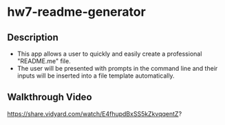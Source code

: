 # hw7-readme-generator

## Description
 - This app allows a user to quickly and easily create a professional "README.me" file.
 - The user will be presented with prompts in the command line and their inputs will be inserted into a file template automatically.
 
 ## Walkthrough Video
 
 https://share.vidyard.com/watch/E4fhupdBxSS5kZkvqqentZ?

